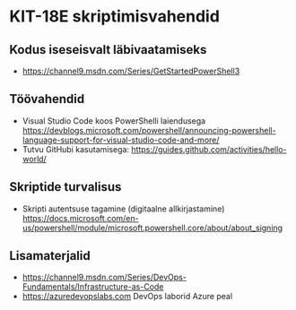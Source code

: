 # KIT-18E skriptimisvahendid

## Kodus iseseisvalt läbivaatamiseks 
- https://channel9.msdn.com/Series/GetStartedPowerShell3 

## Töövahendid
- Visual Studio Code koos PowerShelli laiendusega https://devblogs.microsoft.com/powershell/announcing-powershell-language-support-for-visual-studio-code-and-more/ 
- Tutvu GitHubi kasutamisega: https://guides.github.com/activities/hello-world/

## Skriptide turvalisus
- Skripti autentsuse tagamine (digitaalne allkirjastamine) https://docs.microsoft.com/en-us/powershell/module/microsoft.powershell.core/about/about_signing
## Lisamaterjalid
- https://channel9.msdn.com/Series/DevOps-Fundamentals/Infrastructure-as-Code 
- https://azuredevopslabs.com DevOps laborid Azure peal
